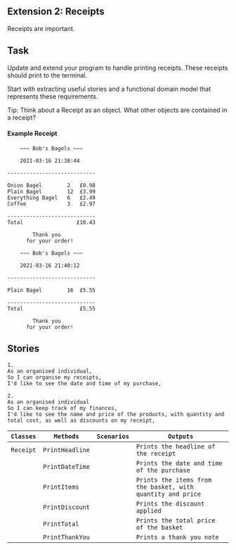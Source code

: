 ## Extension 2: Receipts

Receipts are important.

## Task

Update and extend your program to handle printing receipts. These receipts should print to the terminal.

Start with extracting useful stories and a functional domain model that represents these requirements.

Tip: Think about a Receipt as an object. What other objects are contained in a receipt?

#### Example Receipt
```
    ~~~ Bob's Bagels ~~~

    2021-03-16 21:38:44

----------------------------

Onion Bagel        2   £0.98
Plain Bagel        12  £3.99
Everything Bagel   6   £2.49
Coffee             3   £2.97

----------------------------
Total                 £10.43

        Thank you
      for your order!
```

```
    ~~~ Bob's Bagels ~~~

    2021-03-16 21:40:12

----------------------------

Plain Bagel        16  £5.55

----------------------------
Total                  £5.55

        Thank you
      for your order!
```

## Stories
```
1.
As an organised individual,
So I can organise my receipts,
I'd like to see the date and time of my purchase,
```
```
2.
As an organised individual
So I can keep track of my finances,
I'd like to see the name and price of the products, with quantity and total cost, as well as discounts on my receipt,
```
| `Classes` | `Methods`       | `Scenarios` | `Outputs`                                                   |
|-----------|-----------------|-------------|-------------------------------------------------------------|
| `Receipt` | `PrintHeadline` |             | `Prints the headline of the receipt`                        |
|           | `PrintDateTime` |             | `Prints the date and time of the purchase`                  |
|           | `PrintItems`    |             | `Prints the items from the basket, with quantity and price` |
|           | `PrintDiscount` |             | `Prints the discount applied`                               |
|           | `PrintTotal`    |             | `Prints the total price of the basket`                      |
|           | `PrintThankYou` |             | `Prints a thank you note`                                   |